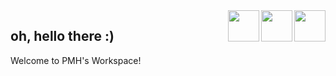 <img src="https://upload.wikimedia.org/wikipedia/commons/thumb/4/4b/Visual_Studio_Code_Insiders_1.36_icon.svg/1024px-Visual_Studio_Code_Insiders_1.36_icon.svg.png" align="right" width=50>
<img src="https://upload.wikimedia.org/wikipedia/commons/thumb/a/a5/Archlinux-icon-crystal-64.svg/1200px-Archlinux-icon-crystal-64.svg.png" align="right" width=50>
<img src="https://upload.wikimedia.org/wikipedia/commons/thumb/9/99/Unofficial_JavaScript_logo_2.svg/1024px-Unofficial_JavaScript_logo_2.svg.png" align="right" width=50>

## oh, hello there :)
Welcome to PMH's Workspace!

<!--
## I'm...
PMH, Park Min Hyeok\
who is the student developer\
who wanna be a full-stack developer (or already)\
who creates some useful SaaS ([more..](http://short.kro.kr))\
who manages "contributable cluster networks" ([more..](https://trinets.xyz))\
who manages "one-time payment hosting service" ([more..](https://trinets.xyz))\
who manages "CDN file hosting service" ([more..](https://cdn.trinets.xyz))\
who loves contributing\
who hates Windows

## I'm working for...
| Organization & Team  | Position | Links                                                                                 |
|:-------------------- |:--------:|:------ |
| Tritium Networks     | Owner    | [`website`](https://trinets.xyz), [`discord`](https://discord.gg/FK29Fym), [`github`](https://github.com/TritiumNetworks)
| Software and Guiders | Leader   | [`github`](https://github.com/SoftWareAndGuider)
| Teaddy Studio        | PM       | [`discord`](https://discord.gg/mpAJ3wS), [`github`](https://github.com/Teaddy-Studio)
| Onder Crew           | Dev      | [`github`](https://github.com/OnderCrew)
| Team Seoa            | Member   | [`discord`](https://discord.gg/BHS5pw3), [`website`](https://seoa.space/), [`v1`](https://github.com/seoaapp), [`v2`](https://github.com/SeoaV2)
| Talkroom - Initial T | Member   | [`discord`](https://discord.gg/D2XYQQt), [`website`](https://worldmoat3.wixsite.com/talkroom), [`github`](https://github.com/talkroom-development-team)
| Team Wave            | Member   | [`discord`](https://discord.gg/ctFpAHj), [`github`](https://github.com/Team-WAVE-x)
